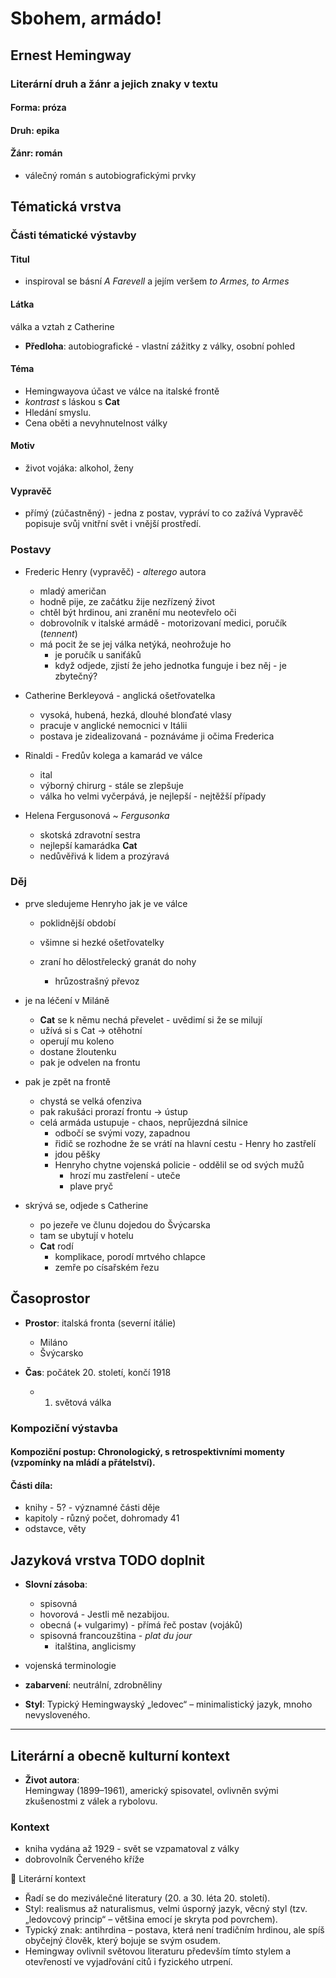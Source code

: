# Sbohem, armádo! 
## Ernest Hemingway


### **Literární druh a žánr a jejich znaky v textu**
#### **Forma**: próza  
#### **Druh**: epika  
#### **Žánr**: román
- válečný román s autobiografickými prvky

## **Tématická vrstva**
### **Části tématické výstavby**
#### **Titul**  
- inspiroval se básní _A Farevell_ a jejím veršem _to Armes, to Armes_

#### **Látka**  
válka a vztah z Catherine
* **Předloha**: autobiografické - vlastní zážitky z války, osobní pohled

#### **Téma**  
- Hemingwayova účast ve válce na italské frontě
- _kontrast_ s láskou s __Cat__
- Hledání smyslu.  
- Cena oběti a nevyhnutelnost války  

#### **Motiv**  
- život vojáka: alkohol, ženy

#### **Vypravěč**  
- přímý (zúčastněný) - jedna z postav, vypráví to co zažívá
Vypravěč popisuje svůj vnitřní svět i vnější prostředí.  


### Postavy
- Frederic Henry (vypravěč) - _alterego_ autora 
  - mladý američan
  - hodně pije, ze začátku žije nezřízený život
  - chtěl být hrdinou, ani zranění mu neotevřelo oči
  - dobrovolník v italské armádě - motorizovaní medici, poručík (_tennent_)
  - má pocit že se jej válka netýká, neohrožuje ho
    - je poručík u saniťáků
    - když odjede, zjistí že jeho jednotka funguje i bez něj - je zbytečný?

- Catherine Berkleyová - anglická ošetřovatelka
  - vysoká, hubená, hezká, dlouhé blonďaté vlasy 
  - pracuje v anglické nemocnici v Itálii 
  - postava je zidealizovaná - poznáváme ji očima Frederica

- Rinaldi - Fredův kolega a kamarád ve válce
  - ital
  - výborný chirurg - stále se zlepšuje
  - válka ho velmi vyčerpává, je nejlepší - nejtěžší případy

- Helena Fergusonová ~ _Fergusonka_
  - skotská zdravotní sestra
  - nejlepší kamarádka __Cat__
  - nedůvěřivá k lidem a prozýravá


### Děj
- prve sledujeme Henryho jak je ve válce
  - poklidnější období
  - všimne si hezké ošetřovatelky

  - zraní ho dělostřelecký granát do nohy
    - hrůzostrašný převoz

- je na léčení v Miláně
  - __Cat__ se k němu nechá převelet - uvědimí si že se milují
  - užívá si s Cat -> otěhotní
  - operují mu koleno
  - dostane žloutenku
  - pak je odvelen na frontu

- pak je zpět na frontě
  - chystá se velká ofenziva
  - pak rakušáci prorazí frontu -> ústup
  - celá armáda ustupuje - chaos, neprůjezdná silnice
    - odbočí se svými vozy, zapadnou
    - řidič se rozhodne že se vrátí na hlavní cestu - Henry ho zastřelí
    - jdou pěšky
    - Henryho chytne vojenská policie - oddělil se od svých mužů
      - hrozí mu zastřelení - uteče
      - plave pryč
- skrývá se, odjede s Catherine
  - po jezeře ve člunu dojedou do Švýcarska
  - tam se ubytují v hotelu
  - __Cat__ rodí
    - komplikace, porodí mrtvého chlapce
    - zemře po císařském řezu
    

## **Časoprostor**
- **Prostor**: italská fronta (severní itálie)
  - Miláno
  - Švýcarsko

- **Čas**: počátek 20. století, končí 1918
  - 1. světová válka


### **Kompoziční výstavba**
#### **Kompoziční postup**: Chronologický, s retrospektivními momenty (vzpomínky na mládí a přátelství).  
#### **Části díla**:
- knihy - 5? - významné části děje
- kapitoly - různý počet, dohromady 41
- odstavce, věty

## **Jazyková vrstva** TODO doplnit
- **Slovní zásoba**:
  - spisovná
  - hovorová - Jestli mě nezabijou.
  - obecná (+ vulgarimy) - přímá řeč postav (vojáků)
  - spisovná francouzština - _plat du jour_
    - italština, anglicismy

- vojenská terminologie
- **zabarvení**: neutrální, zdrobněliny

- **Styl**: Typický Hemingwayský „ledovec“ – minimalistický jazyk, mnoho nevysloveného.  

---
## **Literární a obecně kulturní kontext**
- **Život autora**:  
Hemingway (1899–1961), americký spisovatel, ovlivněn svými zkušenostmi z válek a rybolovu.

### Kontext
- kniha vydána až 1929 - svět se vzpamatoval z války
- dobrovolník Červeného kříže

📖 Literární kontext
- Řadí se do meziválečné literatury (20. a 30. léta 20. století).
- Styl: realismus až naturalismus, velmi úsporný jazyk, věcný styl (tzv. „ledovcový princip“ – většina emocí je skryta pod povrchem).
- Typický znak: antihrdina – postava, která není tradičním hrdinou, ale spíš obyčejný člověk, který bojuje se svým osudem.
- Hemingway ovlivnil světovou literaturu především tímto stylem a otevřeností ve vyjadřování citů i fyzického utrpení.

<!-- 
- **Styl a směr**:  
_Literární moderna, realistická a minimalistická próza_
**lost generation** = ztracená generace
  * ovlivněni WWI - deziluze, odcizení a hledání smyslu života, nevíra ve společnost -->


<!-- lidská statečnost, boj a nezdolnost (často se zaměřuje na silné jedince, kteří čelí osudu s odvahou)., staví je do kritických situací
* časté využití přírody a dobrodružství (rybaření, lov, býčí zápasy).
* typický strohý styl, zaměření na lidskou vytrvalost a sílu.  
  * Úsporný a jednoduchý styl
* == **ledovcová teorie** – jen část příběhu je přímo řečena, zbytek je skrytý pod povrchem -->

<!-- ### Autor
* americký spisovatel a novinář, dobrodružný život
* bojoval v WWI na italské frontě pod červeným křížem
* novinář ve španělské občanské válce i WWII

* v roce 1961 zemřel - sebevražda? / nehoda? -->


<!-- - **Další díla autora**:  
* „Sbohem, armádo“ - příběh lásky na pozadí WWI
* „Komu zvoní hrana“ - román z prostředí španělské občanské války
* „Zelené pahorky africké“ - reportážní kniha o safari v Africe -->


<!-- - **Autoři stejného směru**:  
  - **Světoví**: Francis Scott Fitzgerald („Velký Gatsby“) - románu o americkém snu, ztrátě iluzí a dekadenci 20. let.
  - John Steinbeck („Hrozny hněvu“).  

  - **Čeští**: Karel Čapek („Válka s mloky“).
    - Jaroslav Hašek - _Osudy dobrého vojáka Švejka_ - satira na absurdní byrokracii a válku, podobně jako Hemingway reflektoval první světovou válku -->
